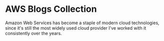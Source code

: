 # AWS Blogs Collection

Amazon Web Services has become a staple of modern cloud technologies, since it's still the most widely used cloud provider I've worked with it consistently over the years. 